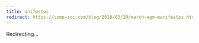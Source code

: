 ```yaml
---
title: anifestos
redirect: https://comp-soc.com/blog/2018/03/20/march-agm-manifestos.html
---
```


Redirecting...
